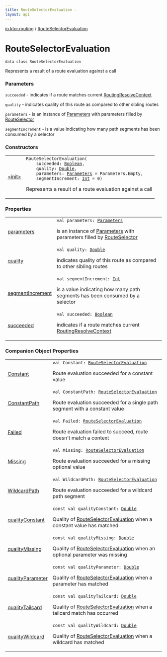 ```yaml
---
title: RouteSelectorEvaluation - 
layout: api
---
```


<div class='api-docs-breadcrumbs'><a href="../index.html">io.ktor.routing</a> / <a href="./index.html">RouteSelectorEvaluation</a></div>

# RouteSelectorEvaluation

<div class="signature"><code><span class="keyword">data</span> <span class="keyword">class </span><span class="identifier">RouteSelectorEvaluation</span></code></div>

Represents a result of a route evaluation against a call

### Parameters

<code>succeeded</code> - indicates if a route matches current <a href="../-routing-resolve-context/index.html">RoutingResolveContext</a>

<code>quality</code> - indicates quality of this route as compared to other sibling routes

<code>parameters</code> - is an instance of <a href="../../io.ktor.http/-parameters/index.html">Parameters</a> with parameters filled by <a href="../-route-selector/index.html">RouteSelector</a>

<code>segmentIncrement</code> - is a value indicating how many path segments has been consumed by a selector

### Constructors

<table class="api-docs-table">
<tbody>
<tr>
<td markdown="1">

<a href="-init-.html">&lt;init&gt;</a>


</td>
<td markdown="1">
<div class="signature"><code><span class="identifier">RouteSelectorEvaluation</span><span class="symbol">(</span><br/>&nbsp;&nbsp;&nbsp;&nbsp;<span class="parameterName" id="io.ktor.routing.RouteSelectorEvaluation$<init>(kotlin.Boolean, kotlin.Double, io.ktor.http.Parameters, kotlin.Int)/succeeded">succeeded</span><span class="symbol">:</span>&nbsp;<a href="https://kotlinlang.org/api/latest/jvm/stdlib/kotlin/-boolean/index.html"><span class="identifier">Boolean</span></a><span class="symbol">, </span><br/>&nbsp;&nbsp;&nbsp;&nbsp;<span class="parameterName" id="io.ktor.routing.RouteSelectorEvaluation$<init>(kotlin.Boolean, kotlin.Double, io.ktor.http.Parameters, kotlin.Int)/quality">quality</span><span class="symbol">:</span>&nbsp;<a href="https://kotlinlang.org/api/latest/jvm/stdlib/kotlin/-double/index.html"><span class="identifier">Double</span></a><span class="symbol">, </span><br/>&nbsp;&nbsp;&nbsp;&nbsp;<span class="parameterName" id="io.ktor.routing.RouteSelectorEvaluation$<init>(kotlin.Boolean, kotlin.Double, io.ktor.http.Parameters, kotlin.Int)/parameters">parameters</span><span class="symbol">:</span>&nbsp;<a href="../../io.ktor.http/-parameters/index.html"><span class="identifier">Parameters</span></a>&nbsp;<span class="symbol">=</span>&nbsp;Parameters.Empty<span class="symbol">, </span><br/>&nbsp;&nbsp;&nbsp;&nbsp;<span class="parameterName" id="io.ktor.routing.RouteSelectorEvaluation$<init>(kotlin.Boolean, kotlin.Double, io.ktor.http.Parameters, kotlin.Int)/segmentIncrement">segmentIncrement</span><span class="symbol">:</span>&nbsp;<a href="https://kotlinlang.org/api/latest/jvm/stdlib/kotlin/-int/index.html"><span class="identifier">Int</span></a>&nbsp;<span class="symbol">=</span>&nbsp;0<span class="symbol">)</span></code></div>

Represents a result of a route evaluation against a call


</td>
</tr>
</tbody>
</table>

### Properties

<table class="api-docs-table">
<tbody>
<tr>
<td markdown="1">

<a href="parameters.html">parameters</a>


</td>
<td markdown="1">
<div class="signature"><code><span class="keyword">val </span><span class="identifier">parameters</span><span class="symbol">: </span><a href="../../io.ktor.http/-parameters/index.html"><span class="identifier">Parameters</span></a></code></div>

is an instance of <a href="../../io.ktor.http/-parameters/index.html">Parameters</a> with parameters filled by <a href="../-route-selector/index.html">RouteSelector</a>


</td>
</tr>
<tr>
<td markdown="1">

<a href="quality.html">quality</a>


</td>
<td markdown="1">
<div class="signature"><code><span class="keyword">val </span><span class="identifier">quality</span><span class="symbol">: </span><a href="https://kotlinlang.org/api/latest/jvm/stdlib/kotlin/-double/index.html"><span class="identifier">Double</span></a></code></div>

indicates quality of this route as compared to other sibling routes


</td>
</tr>
<tr>
<td markdown="1">

<a href="segment-increment.html">segmentIncrement</a>


</td>
<td markdown="1">
<div class="signature"><code><span class="keyword">val </span><span class="identifier">segmentIncrement</span><span class="symbol">: </span><a href="https://kotlinlang.org/api/latest/jvm/stdlib/kotlin/-int/index.html"><span class="identifier">Int</span></a></code></div>

is a value indicating how many path segments has been consumed by a selector


</td>
</tr>
<tr>
<td markdown="1">

<a href="succeeded.html">succeeded</a>


</td>
<td markdown="1">
<div class="signature"><code><span class="keyword">val </span><span class="identifier">succeeded</span><span class="symbol">: </span><a href="https://kotlinlang.org/api/latest/jvm/stdlib/kotlin/-boolean/index.html"><span class="identifier">Boolean</span></a></code></div>

indicates if a route matches current <a href="../-routing-resolve-context/index.html">RoutingResolveContext</a>


</td>
</tr>
</tbody>
</table>

### Companion Object Properties

<table class="api-docs-table">
<tbody>
<tr>
<td markdown="1">

<a href="-constant.html">Constant</a>


</td>
<td markdown="1">
<div class="signature"><code><span class="keyword">val </span><span class="identifier">Constant</span><span class="symbol">: </span><a href="./index.md"><span class="identifier">RouteSelectorEvaluation</span></a></code></div>

Route evaluation succeeded for a constant value


</td>
</tr>
<tr>
<td markdown="1">

<a href="-constant-path.html">ConstantPath</a>


</td>
<td markdown="1">
<div class="signature"><code><span class="keyword">val </span><span class="identifier">ConstantPath</span><span class="symbol">: </span><a href="./index.md"><span class="identifier">RouteSelectorEvaluation</span></a></code></div>

Route evaluation succeeded for a single path segment with a constant value


</td>
</tr>
<tr>
<td markdown="1">

<a href="-failed.html">Failed</a>


</td>
<td markdown="1">
<div class="signature"><code><span class="keyword">val </span><span class="identifier">Failed</span><span class="symbol">: </span><a href="./index.md"><span class="identifier">RouteSelectorEvaluation</span></a></code></div>

Route evaluation failed to succeed, route doesn't match a context


</td>
</tr>
<tr>
<td markdown="1">

<a href="-missing.html">Missing</a>


</td>
<td markdown="1">
<div class="signature"><code><span class="keyword">val </span><span class="identifier">Missing</span><span class="symbol">: </span><a href="./index.md"><span class="identifier">RouteSelectorEvaluation</span></a></code></div>

Route evaluation succeeded for a missing optional value


</td>
</tr>
<tr>
<td markdown="1">

<a href="-wildcard-path.html">WildcardPath</a>


</td>
<td markdown="1">
<div class="signature"><code><span class="keyword">val </span><span class="identifier">WildcardPath</span><span class="symbol">: </span><a href="./index.md"><span class="identifier">RouteSelectorEvaluation</span></a></code></div>

Route evaluation succeeded for a wildcard path segment


</td>
</tr>
<tr>
<td markdown="1">

<a href="quality-constant.html">qualityConstant</a>


</td>
<td markdown="1">
<div class="signature"><code><span class="keyword">const</span> <span class="keyword">val </span><span class="identifier">qualityConstant</span><span class="symbol">: </span><a href="https://kotlinlang.org/api/latest/jvm/stdlib/kotlin/-double/index.html"><span class="identifier">Double</span></a></code></div>

Quality of <a href="./index.md">RouteSelectorEvaluation</a> when a constant value has matched


</td>
</tr>
<tr>
<td markdown="1">

<a href="quality-missing.html">qualityMissing</a>


</td>
<td markdown="1">
<div class="signature"><code><span class="keyword">const</span> <span class="keyword">val </span><span class="identifier">qualityMissing</span><span class="symbol">: </span><a href="https://kotlinlang.org/api/latest/jvm/stdlib/kotlin/-double/index.html"><span class="identifier">Double</span></a></code></div>

Quality of <a href="./index.md">RouteSelectorEvaluation</a> when an optional parameter was missing


</td>
</tr>
<tr>
<td markdown="1">

<a href="quality-parameter.html">qualityParameter</a>


</td>
<td markdown="1">
<div class="signature"><code><span class="keyword">const</span> <span class="keyword">val </span><span class="identifier">qualityParameter</span><span class="symbol">: </span><a href="https://kotlinlang.org/api/latest/jvm/stdlib/kotlin/-double/index.html"><span class="identifier">Double</span></a></code></div>

Quality of <a href="./index.md">RouteSelectorEvaluation</a> when a parameter has matched


</td>
</tr>
<tr>
<td markdown="1">

<a href="quality-tailcard.html">qualityTailcard</a>


</td>
<td markdown="1">
<div class="signature"><code><span class="keyword">const</span> <span class="keyword">val </span><span class="identifier">qualityTailcard</span><span class="symbol">: </span><a href="https://kotlinlang.org/api/latest/jvm/stdlib/kotlin/-double/index.html"><span class="identifier">Double</span></a></code></div>

Quality of <a href="./index.md">RouteSelectorEvaluation</a> when a tailcard match has occurred


</td>
</tr>
<tr>
<td markdown="1">

<a href="quality-wildcard.html">qualityWildcard</a>


</td>
<td markdown="1">
<div class="signature"><code><span class="keyword">const</span> <span class="keyword">val </span><span class="identifier">qualityWildcard</span><span class="symbol">: </span><a href="https://kotlinlang.org/api/latest/jvm/stdlib/kotlin/-double/index.html"><span class="identifier">Double</span></a></code></div>

Quality of <a href="./index.md">RouteSelectorEvaluation</a> when a wildcard has matched


</td>
</tr>
</tbody>
</table>
